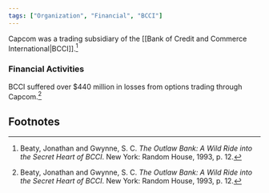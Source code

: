 ```yaml
---
tags: ["Organization", "Financial", "BCCI"]
---
```

Capcom was a trading subsidiary of the [[Bank of Credit and Commerce International|BCCI]].[^1]

### Financial Activities

BCCI suffered over $440 million in losses from options trading through Capcom.[^1]

## Footnotes

[^1]: Beaty, Jonathan and Gwynne, S. C. *The Outlaw Bank: A Wild Ride into the Secret Heart of BCCI*. New York: Random House, 1993, p. 12.
